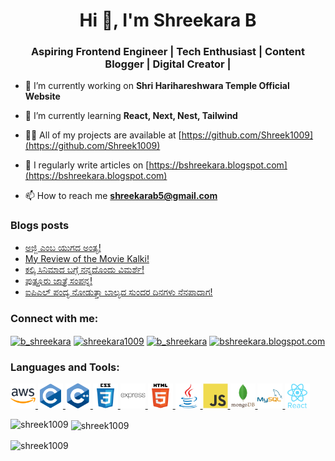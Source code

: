 <h1 align="center">Hi 👋, I'm Shreekara B</h1>
<h3 align="center">Aspiring Frontend Engineer | Tech Enthusiast | Content Blogger | Digital Creator |</h3>


- 🔭 I’m currently working on **Shri Harihareshwara Temple Official Website**

- 🌱 I’m currently learning **React, Next, Nest, Tailwind**

- 👨‍💻 All of my projects are available at [https://github.com/Shreek1009](https://github.com/Shreek1009)

- 📝 I regularly write articles on [https://bshreekara.blogspot.com](https://bshreekara.blogspot.com)

- 📫 How to reach me **shreekarab5@gmail.com**

### Blogs posts
<!-- BLOG-POST-LIST:START -->
- [ಅಜ್ಜಿ ಎಂಬ ಯುಗದ ಅಂತ್ಯ!](https://bshreekara.blogspot.com/2024/09/a-tribute-to-my-grandmother.html)
- [My Review of the Movie Kalki!](https://bshreekara.blogspot.com/2024/07/kalki-movie-review.html)
- [ಕಲ್ಕಿ ಸಿನಿಮಾದ ಬಗ್ಗೆ ನನ್ನದೊಂದು ವಿಮರ್ಶೆ!](https://bshreekara.blogspot.com/2024/07/blog-post.html)
- [ಪುತ್ತೂರು ಜಾತ್ರೆ ಸಂಪನ್ನ!](https://bshreekara.blogspot.com/2024/04/puttur-jathre-concludes-today.html)
- [ಐಪಿಎಲ್ ಪಂದ್ಯ ನೋಡುತ್ತಾ ಬಾಲ್ಯದ ಸುಂದರ ದಿನಗಳು ನೆನಪಾದಾಗ!](https://bshreekara.blogspot.com/2024/03/childhood-memories-of-summer-vacation.html)
<!-- BLOG-POST-LIST:END -->

<h3 align="left">Connect with me:</h3>
<p align="left">
<a href="https://twitter.com/b_shreekara" target="blank"><img align="center" src="https://raw.githubusercontent.com/rahuldkjain/github-profile-readme-generator/master/src/images/icons/Social/twitter.svg" alt="b_shreekara" height="30" width="40" /></a>
<a href="https://linkedin.com/in/shreekara1009" target="blank"><img align="center" src="https://raw.githubusercontent.com/rahuldkjain/github-profile-readme-generator/master/src/images/icons/Social/linked-in-alt.svg" alt="shreekara1009" height="30" width="40" /></a>
<a href="https://instagram.com/b_shreekara" target="blank"><img align="center" src="https://raw.githubusercontent.com/rahuldkjain/github-profile-readme-generator/master/src/images/icons/Social/instagram.svg" alt="b_shreekara" height="30" width="40" /></a>
<a href="https://bshreekara.blogspot.com" target="blank"><img align="center" src="https://raw.githubusercontent.com/rahuldkjain/github-profile-readme-generator/master/src/images/icons/Social/rss.svg" alt="bshreekara.blogspot.com" height="30" width="40" /></a>
</p>

<h3 align="left">Languages and Tools:</h3>
<p align="left"> <a href="https://aws.amazon.com" target="_blank" rel="noreferrer"> <img src="https://raw.githubusercontent.com/devicons/devicon/master/icons/amazonwebservices/amazonwebservices-original-wordmark.svg" alt="aws" width="40" height="40"/> </a> <a href="https://www.cprogramming.com/" target="_blank" rel="noreferrer"> <img src="https://raw.githubusercontent.com/devicons/devicon/master/icons/c/c-original.svg" alt="c" width="40" height="40"/> </a> <a href="https://www.w3schools.com/cpp/" target="_blank" rel="noreferrer"> <img src="https://raw.githubusercontent.com/devicons/devicon/master/icons/cplusplus/cplusplus-original.svg" alt="cplusplus" width="40" height="40"/> </a> <a href="https://www.w3schools.com/css/" target="_blank" rel="noreferrer"> <img src="https://raw.githubusercontent.com/devicons/devicon/master/icons/css3/css3-original-wordmark.svg" alt="css3" width="40" height="40"/> </a> <a href="https://expressjs.com" target="_blank" rel="noreferrer"> <img src="https://raw.githubusercontent.com/devicons/devicon/master/icons/express/express-original-wordmark.svg" alt="express" width="40" height="40"/> </a> <a href="https://www.w3.org/html/" target="_blank" rel="noreferrer"> <img src="https://raw.githubusercontent.com/devicons/devicon/master/icons/html5/html5-original-wordmark.svg" alt="html5" width="40" height="40"/> </a> <a href="https://www.java.com" target="_blank" rel="noreferrer"> <img src="https://raw.githubusercontent.com/devicons/devicon/master/icons/java/java-original.svg" alt="java" width="40" height="40"/> </a> <a href="https://developer.mozilla.org/en-US/docs/Web/JavaScript" target="_blank" rel="noreferrer"> <img src="https://raw.githubusercontent.com/devicons/devicon/master/icons/javascript/javascript-original.svg" alt="javascript" width="40" height="40"/> </a> <a href="https://www.mongodb.com/" target="_blank" rel="noreferrer"> <img src="https://raw.githubusercontent.com/devicons/devicon/master/icons/mongodb/mongodb-original-wordmark.svg" alt="mongodb" width="40" height="40"/> </a> <a href="https://www.mysql.com/" target="_blank" rel="noreferrer"> <img src="https://raw.githubusercontent.com/devicons/devicon/master/icons/mysql/mysql-original-wordmark.svg" alt="mysql" width="40" height="40"/> </a> <a href="https://nestjs.com/" target="_blank" rel="noreferrer"><a href="https://reactjs.org/" target="_blank" rel="noreferrer"> <img src="https://raw.githubusercontent.com/devicons/devicon/master/icons/react/react-original-wordmark.svg" alt="react" width="40" height="40"/> </a> </p>

<p><img align="left" src="https://github-readme-stats.vercel.app/api/top-langs?username=shreek1009&show_icons=true&locale=en&layout=compact" alt="shreek1009" /></p>

<p>&nbsp;<img align="center" src="https://github-readme-stats.vercel.app/api?username=shreek1009&show_icons=true&locale=en" alt="shreek1009" /></p>

<p><img align="center" src="https://github-readme-streak-stats.herokuapp.com/?user=shreek1009&" alt="shreek1009" /></p>
